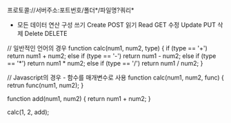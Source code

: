 프로토콜://서버주소:포트번호/폴더*/파일명?쿼리*

- 모든 데이터 연산 구성
쓰기 Create     POST
읽기 Read       GET
수정 Update     PUT
삭제 Delete     DELETE
 
// 일반적인 언어의 경우
function calc(num1, num2, type) {
    if (type == '+') return num1 + num2;
    else if (type == '-') return num1 - num2;
    else if (type == '*') return num1 * num2;
    else if (type == '/') return num1 / num2;
}

// Javascript의 경우 - 함수를 매개변수로 사용
function calc(num1, num2, func) {
    retrun func(num1, num2);
}

function add(num1, num2) {
    return num1 + num2;
}

calc(1, 2, add);
